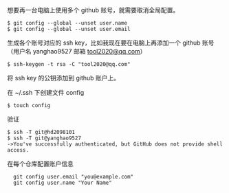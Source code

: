 
想要再一台电脑上使用多个 github 账号，就需要取消全局配置。

```shell
$ git config --global --unset user.name
$ git config --global --unset user.email
```



生成各个账号对应的 ssh key，比如我现在要在电脑上再添加一个 github 账号（用户名 yanghao9527 邮箱 tool2020@qq.com）

```shell
$ ssh-keygen -t rsa -C "tool2020@qq.com" 
```



将 ssh key 的公钥添加到 github 账户上。

在 ~/.ssh 下创建文件 config

```shell
$ touch config
```



验证

```shell
$ ssh -T git@hd2098101
$ ssh -T git@yanghao9527
->You've successfully authenticated, but GitHub does not provide shell access. 
```



在每个仓库配置账户信息

```
  git config user.email "you@example.com"
  git config user.name "Your Name"
```

